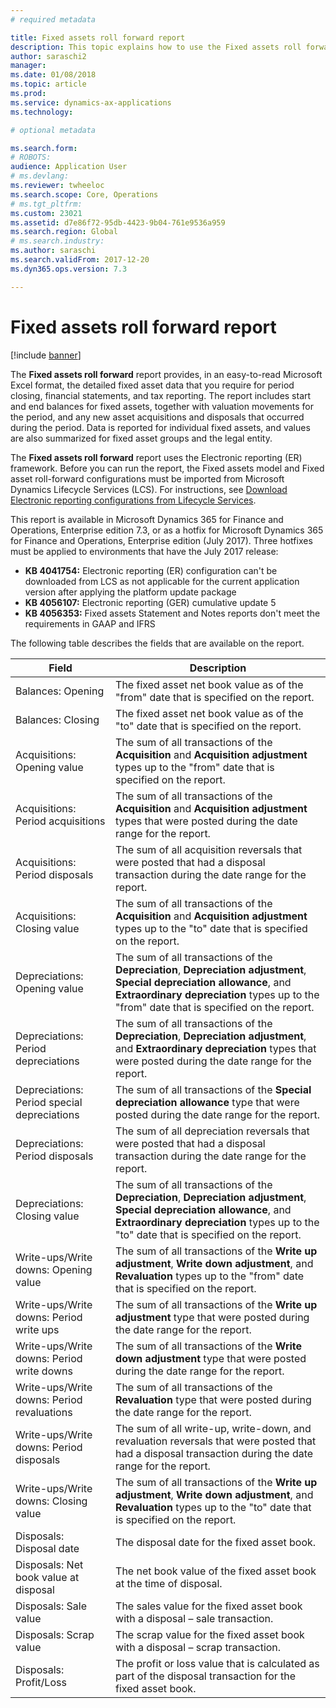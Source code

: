 ```yaml
---
# required metadata

title: Fixed assets roll forward report
description: This topic explains how to use the Fixed assets roll forward report.
author: saraschi2
manager: 
ms.date: 01/08/2018
ms.topic: article
ms.prod: 
ms.service: dynamics-ax-applications
ms.technology: 

# optional metadata

ms.search.form: 
# ROBOTS: 
audience: Application User
# ms.devlang: 
ms.reviewer: twheeloc
ms.search.scope: Core, Operations
# ms.tgt_pltfrm: 
ms.custom: 23021
ms.assetid: d7e86f72-95db-4423-9b04-761e9536a959
ms.search.region: Global
# ms.search.industry: 
ms.author: saraschi
ms.search.validFrom: 2017-12-20
ms.dyn365.ops.version: 7.3

---
```

# Fixed assets roll forward report

[!include [banner](../includes/banner.md)]

The **Fixed assets roll forward** report provides, in an easy-to-read Microsoft Excel format, the detailed fixed asset data that you require for period closing, financial statements, and tax reporting. The report includes start and end balances for fixed assets, together with valuation movements for the period, and any new asset acquisitions and disposals that occurred during the period. Data is reported for individual fixed assets, and values are also summarized for fixed asset groups and the legal entity.

The **Fixed assets roll forward** report uses the Electronic reporting (ER) framework. Before you can run the report, the Fixed assets model and Fixed asset roll-forward configurations must be imported from Microsoft Dynamics Lifecycle Services (LCS). For instructions, see [Download Electronic reporting configurations from Lifecycle Services](https://docs.microsoft.com/en-us/dynamics365/unified-operations/dev-itpro/analytics/download-electronic-reporting-configuration-lcs).

This report is available in Microsoft Dynamics 365 for Finance and Operations, Enterprise edition 7.3, or as a hotfix for Microsoft Dynamics 365 for Finance and Operations, Enterprise edition (July 2017). Three hotfixes must be applied to environments that have the July 2017 release:

- **KB 4041754:** Electronic reporting (ER) configuration can't be downloaded from LCS as not applicable for the current application version after applying the platform update package
- **KB 4056107:** Electronic reporting (GER) cumulative update 5
- **KB 4056353:** Fixed assets Statement and Notes reports don't meet the requirements in GAAP and IFRS

The following table describes the fields that are available on the report.


|                    Field                    |                                                                                                                                Description                                                                                                                                |
|---------------------------------------------|---------------------------------------------------------------------------------------------------------------------------------------------------------------------------------------------------------------------------------------------------------------------------|
|              Balances: Opening              |                                                                                           The fixed asset net book value as of the "from" date that is specified on the report.                                                                                           |
|              Balances: Closing              |                                                                                            The fixed asset net book value as of the "to" date that is specified on the report.                                                                                            |
|         Acquisitions: Opening value         |                                                 The sum of all transactions of the <strong>Acquisition</strong> and <strong>Acquisition adjustment</strong> types up to the "from" date that is specified on the report.                                                  |
|      Acquisitions: Period acquisitions      |                                                 The sum of all transactions of the <strong>Acquisition</strong> and <strong>Acquisition adjustment</strong> types that were posted during the date range for the report.                                                  |
|       Acquisitions: Period disposals        |                                                                        The sum of all acquisition reversals that were posted that had a disposal transaction during the date range for the report.                                                                        |
|         Acquisitions: Closing value         |                                                  The sum of all transactions of the <strong>Acquisition</strong> and <strong>Acquisition adjustment</strong> types up to the "to" date that is specified on the report.                                                   |
|        Depreciations: Opening value         | The sum of all transactions of the <strong>Depreciation</strong>, <strong>Depreciation adjustment</strong>, <strong>Special depreciation allowance</strong>, and <strong>Extraordinary depreciation</strong> types up to the "from" date that is specified on the report. |
|     Depreciations: Period depreciations     |                         The sum of all transactions of the <strong>Depreciation</strong>, <strong>Depreciation adjustment</strong>, and <strong>Extraordinary depreciation</strong> types that were posted during the date range for the report.                          |
| Depreciations: Period special depreciations |                                                              The sum of all transactions of the <strong>Special depreciation allowance</strong> type that were posted during the date range for the report.                                                               |
|       Depreciations: Period disposals       |                                                                       The sum of all depreciation reversals that were posted that had a disposal transaction during the date range for the report.                                                                        |
|        Depreciations: Closing value         |  The sum of all transactions of the <strong>Depreciation</strong>, <strong>Depreciation adjustment</strong>, <strong>Special depreciation allowance</strong>, and <strong>Extraordinary depreciation</strong> types up to the "to" date that is specified on the report.  |
|    Write-ups/Write downs: Opening value     |                              The sum of all transactions of the <strong>Write up adjustment</strong>, <strong>Write down adjustment</strong>, and <strong>Revaluation</strong> types up to the "from" date that is specified on the report.                               |
|   Write-ups/Write downs: Period write ups   |                                                                    The sum of all transactions of the <strong>Write up adjustment</strong> type that were posted during the date range for the report.                                                                    |
|  Write-ups/Write downs: Period write downs  |                                                                   The sum of all transactions of the <strong>Write down adjustment</strong> type that were posted during the date range for the report.                                                                   |
| Write-ups/Write downs: Period revaluations  |                                                                        The sum of all transactions of the <strong>Revaluation</strong> type that were posted during the date range for the report.                                                                        |
|   Write-ups/Write downs: Period disposals   |                                                           The sum of all write-up, write-down, and revaluation reversals that were posted that had a disposal transaction during the date range for the report.                                                           |
|    Write-ups/Write downs: Closing value     |                               The sum of all transactions of the <strong>Write up adjustment</strong>, <strong>Write down adjustment</strong>, and <strong>Revaluation</strong> types up to the "to" date that is specified on the report.                                |
|          Disposals: Disposal date           |                                                                                                                The disposal date for the fixed asset book.                                                                                                                |
|    Disposals: Net book value at disposal    |                                                                                                    The net book value of the fixed asset book at the time of disposal.                                                                                                    |
|            Disposals: Sale value            |                                                                                               The sales value for the fixed asset book with a disposal – sale transaction.                                                                                                |
|           Disposals: Scrap value            |                                                                                               The scrap value for the fixed asset book with a disposal – scrap transaction.                                                                                               |
|           Disposals: Profit/Loss            |                                                                                 The profit or loss value that is calculated as part of the disposal transaction for the fixed asset book.                                                                                 |

